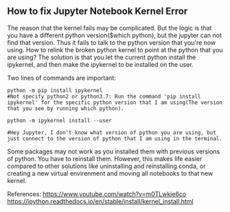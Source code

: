 ## How to fix Jupyter Notebook Kernel Error

The reason that the kernel fails may be complicated. But the logic is that you have a different python version($which python), but the jupyter can not find that version. Thus it fails to talk to the python version that you're now using. How to relink the broken python kernel to point at the python that you are using? The solution is that you let the current python install the ipykernel, and then make the ipykernel to be installed on the user.

Two lines of commands are important:
```
python -m pip install ipykernel
#Not specify python2 or python3.7: Run the command 'pip install ipykernel' for the specific python version that I am using(The version that you see by running which python).

python -m ipykernel install --user

#Hey Jupyter, I don't know what version of python you are using, but just connect to the version of python that I am using in the terminal.
```

Some packages may not work as you installed them with previous versions of python. You have to reinstall them. However, this makes life easier compared to other solutions like uninstalling and reinstalling conda, or creating a new virtual envirenment and moving all notebooks to that new kernel.

 

References:
https://www.youtube.com/watch?v=m0TLwkje6co
https://ipython.readthedocs.io/en/stable/install/kernel_install.html

